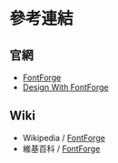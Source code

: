 
# 參考連結

## 官網

* [FontForge](https://fontforge.github.io)
* [Design With FontForge](http://designwithfontforge.com)

## Wiki

* Wikipedia / [FontForge](https://en.wikipedia.org/wiki/FontForge)
* 維基百科 / [FontForge](https://zh.wikipedia.org/zh-tw/FontForge)
